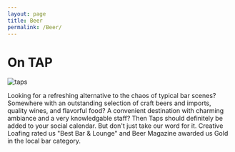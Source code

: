```yaml
---
layout: page
title: Beer
permalink: /Beer/
---
```

<div class="color">
<h1>On TAP</h1>
 <img class="tapsy" src="../images/tapsy.jpg" alt="taps" >

<p>Looking for a refreshing alternative to the chaos of typical bar scenes? Somewhere with an outstanding selection of craft beers and imports, quality wines, and flavorful food? A convenient destination with charming ambiance and a very knowledgable staff? Then Taps should definitely be added to your social calendar. But don't just take our word for it. Creative Loafing rated us "Best Bar & Lounge" and Beer Magazine awarded us Gold in the local bar category.</p>
</div>
